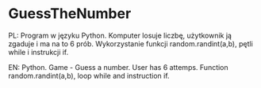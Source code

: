 # GuessTheNumber
PL: Program w języku Python. Komputer losuje liczbę, użytkownik ją zgaduje i ma na to 6 prób. Wykorzystanie funkcji random.randint(a,b), pętli while i instrukcji if.

EN: Python. Game - Guess a number. User has 6 attemps. Function random.randint(a,b), loop while and instruction if.
